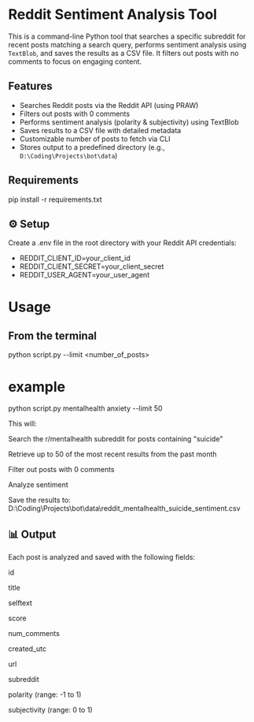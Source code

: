 # Reddit Sentiment Analysis Tool

This is a command-line Python tool that searches a specific subreddit for recent posts matching a search query, performs sentiment analysis using `TextBlob`, and saves the results as a CSV file. It filters out posts with no comments to focus on engaging content.

## Features

- Searches Reddit posts via the Reddit API (using PRAW)
- Filters out posts with 0 comments
- Performs sentiment analysis (polarity & subjectivity) using TextBlob
- Saves results to a CSV file with detailed metadata
- Customizable number of posts to fetch via CLI
- Stores output to a predefined directory (e.g., `D:\Coding\Projects\bot\data`)

## Requirements
pip install -r requirements.txt 

## ⚙️ Setup
Create a .env file in the root directory with your Reddit API credentials:
- REDDIT_CLIENT_ID=your_client_id
- REDDIT_CLIENT_SECRET=your_client_secret
- REDDIT_USER_AGENT=your_user_agent


# Usage
## From the terminal
python script.py <subreddit> <query> --limit <number_of_posts>

# example
python script.py mentalhealth anxiety --limit 50

This will:

Search the r/mentalhealth subreddit for posts containing "suicide"

Retrieve up to 50 of the most recent results from the past month

Filter out posts with 0 comments

Analyze sentiment

Save the results to:
D:\Coding\Projects\bot\data\reddit_mentalhealth_suicide_sentiment.csv

## 📊 Output
Each post is analyzed and saved with the following fields:

id

title

selftext

score

num_comments

created_utc

url

subreddit

polarity (range: -1 to 1)

subjectivity (range: 0 to 1)
